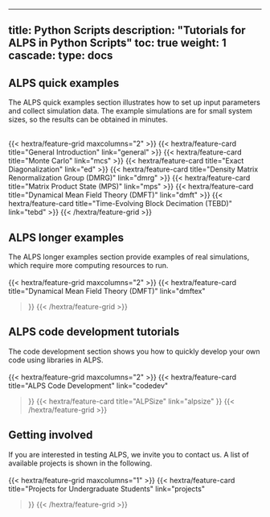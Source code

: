 
---
title: Python Scripts
description: "Tutorials for ALPS in Python Scripts"
toc: true
weight: 1
cascade:
    type: docs
---

## ALPS quick examples

The ALPS quick examples section illustrates how to set up input parameters and collect simulation data. The example simulations are for small system sizes, so the results can be obtained in minutes.   

<br>
{{< hextra/feature-grid maxcolumns="2" >}}
  {{< hextra/feature-card
    title="General Introduction"
    link="general"
  >}}
  {{< hextra/feature-card
    title="Monte Carlo"
    link="mcs"
  >}}
  {{< hextra/feature-card
    title="Exact Diagonalization"
    link="ed"
  >}}
  {{< hextra/feature-card
    title="Density Matrix Renormalization Group (DMRG)"
    link="dmrg"
  >}}
  {{< hextra/feature-card
    title="Matrix Product State (MPS)"
    link="mps"
  >}}
  {{< hextra/feature-card
    title="Dynamical Mean Field Theory (DMFT)"
    link="dmft"
  >}}
  {{< hextra/feature-card
    title="Time-Evolving Block Decimation (TEBD)"
    link="tebd"
  >}}
{{< /hextra/feature-grid >}}

## ALPS longer examples

The ALPS longer examples section provide examples of real simulations, which require more computing resources to run.
<br><br>
{{< hextra/feature-grid maxcolumns="2" >}}
  {{< hextra/feature-card
    title="Dynamical Mean Field Theory (DMFT)"
    link="dmftex"
  >}}
{{< /hextra/feature-grid >}}

## ALPS code development tutorials

The code development section shows you how to quickly develop your own code using libraries in ALPS.
 <br><br>
 {{< hextra/feature-grid maxcolumns="2" >}}
  {{< hextra/feature-card
    title="ALPS Code Development"
    link="codedev"
  >}}
  {{< hextra/feature-card
    title="ALPSize"
    link="alpsize"
  >}}
{{< /hextra/feature-grid >}}

## Getting involved

If you are interested in testing ALPS, we invite you to contact us. A list of available projects is shown in the following.
<br><br>
 {{< hextra/feature-grid maxcolumns="1" >}}
  {{< hextra/feature-card
    title="Projects for Undergraduate Students"
    link="projects"
  >}}
{{< /hextra/feature-grid >}}

